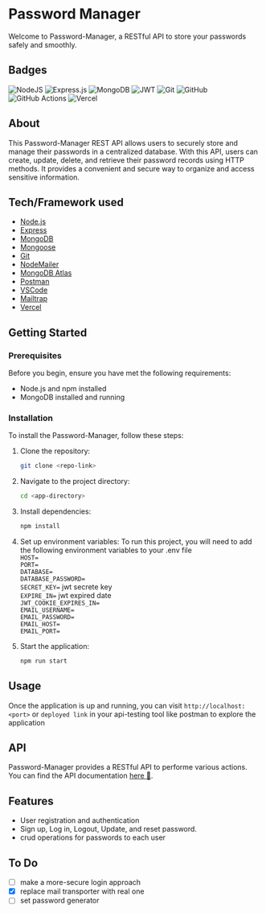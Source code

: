 # Password Manager

Welcome to Password-Manager, a RESTful API to store your passwords safely and smoothly.

## Badges

![NodeJS](https://img.shields.io/badge/node.js-6DA55F?style=for-the-badge&logo=node.js&logoColor=white)
![Express.js](https://img.shields.io/badge/express.js-%23404d59.svg?style=for-the-badge&logo=express&logoColor=%2361DAFB)
![MongoDB](https://img.shields.io/badge/MongoDB-%234ea94b.svg?style=for-the-badge&logo=mongodb&logoColor=white)
![JWT](https://img.shields.io/badge/JWT-black?style=for-the-badge&logo=JSON%20web%20tokens)
![Git](https://img.shields.io/badge/git-%23F05033.svg?style=for-the-badge&logo=git&logoColor=white)
![GitHub](https://img.shields.io/badge/github-%23121011.svg?style=for-the-badge&logo=github&logoColor=white)
![GitHub Actions](https://img.shields.io/badge/github%20actions-%232671E5.svg?style=for-the-badge&logo=githubactions&logoColor=white)
![Vercel](https://img.shields.io/badge/vercel-%23000000.svg?style=for-the-badge&logo=vercel&logoColor=white)

## About

This Password-Manager REST API allows users to securely store and manage their passwords in a centralized database. With this API, users can create, update, delete, and retrieve their password records using HTTP methods. It provides a convenient and secure way to organize and access sensitive information.

## Tech/Framework used

- [Node.js](https://nodejs.org/en/)
- [Express](https://expressjs.com/)
- [MongoDB](https://www.mongodb.com/)
- [Mongoose](https://mongoosejs.com/)
- [Git](https://git-scm.com/)
- [NodeMailer](https://nodemailer.com/about/)
- [MongoDB Atlas](https://www.mongodb.com/cloud/atlas)
- [Postman](https://www.postman.com/)
- [VSCode](https://code.visualstudio.com/)
- [Mailtrap](https://mailtrap.io/)
- [Vercel](https://vercel.com/)

## Getting Started

### Prerequisites

Before you begin, ensure you have met the following requirements:

- Node.js and npm installed
- MongoDB installed and running

### Installation

To install the Password-Manager, follow these steps:

1. Clone the repository:

   ```bash
   git clone <repo-link>
   ```

2. Navigate to the project directory:

   ```bash
   cd <app-directory>
   ```

3. Install dependencies:

   ```bash
   npm install
   ```

4. Set up environment variables:
   To run this project, you will need to add the following environment variables to your .env file\
   `HOST=`\
   `PORT=`\
   `DATABASE=`\
   `DATABASE_PASSWORD=`\
   `SECRET_KEY=` jwt secrete key\
   `EXPIRE_IN=` jwt expired date\
   `JWT_COOKIE_EXPIRES_IN=`\
   `EMAIL_USERNAME=`\
   `EMAIL_PASSWORD=`\
   `EMAIL_HOST=`\
   `EMAIL_PORT=`

5. Start the application:
   ```bash
   npm run start
   ```

## Usage

Once the application is up and running, you can visit `http://localhost:<port>` or `deployed link` in your api-testing tool like postman to explore the application

## API

Password-Manager provides a RESTful API to performe various actions. You can find the API documentation [here :link:](https://documenter.getpostman.com/view/28868026/2sA2rDvKnK).

## Features

- User registration and authentication
- Sign up, Log in, Logout, Update, and reset password.
- crud operations for passwords to each user

## To Do

- [ ] make a more-secure login approach
- [x] replace mail transporter with real one
- [ ] set password generator
